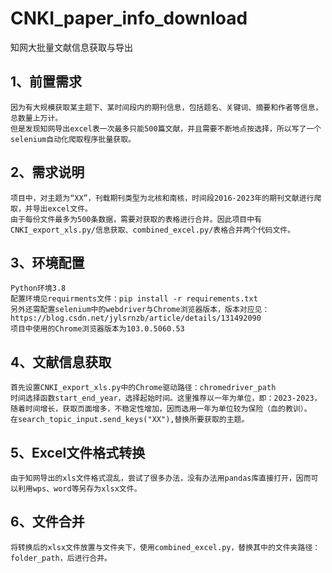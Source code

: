 # CNKI_paper_info_download
知网大批量文献信息获取与导出
## 1、前置需求
    因为有大规模获取某主题下、某时间段内的期刊信息，包括题名、关键词、摘要和作者等信息，总数量上万计。
    但是发现知网导出excel表一次最多只能500篇文献，并且需要不断地点按选择，所以写了一个selenium自动化爬取程序批量获取。

## 2、需求说明
    项目中，对主题为“XX”，刊载期刊类型为北核和南核，时间段2016-2023年的期刊文献进行爬取，并导出excel文件。
    由于每份文件最多为500条数据，需要对获取的表格进行合并。因此项目中有CNKI_export_xls.py/信息获取、combined_excel.py/表格合并两个代码文件。

## 3、环境配置
    Python环境3.8
    配置环境见requirments文件：pip install -r requirements.txt
    另外还需配置selenium中的webdriver与Chrome浏览器版本，版本对应见：https://blog.csdn.net/jylsrnzb/article/details/131492090
    项目中使用的Chrome浏览器版本为103.0.5060.53

## 4、文献信息获取
    首先设置CNKI_export_xls.py中的Chrome驱动路径：chromedriver_path
    时间选择函数start_end_year，选择起始时间。这里推荐以一年为单位，即：2023-2023，随着时间增长，获取页面增多，不稳定性增加，因而选用一年为单位较为保险（血的教训）。
    在search_topic_input.send_keys("XX"),替换所要获取的主题。

## 5、Excel文件格式转换
    由于知网导出的xls文件格式混乱，尝试了很多办法，没有办法用pandas库直接打开，因而可以利用wps、word等另存为xlsx文件。

## 6、文件合并
    将转换后的xlsx文件放置与文件夹下，使用combined_excel.py，替换其中的文件夹路径：folder_path，后进行合并。

    
